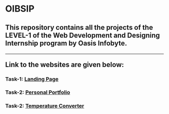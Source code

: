 # OIBSIP
<h2>This repository contains all the projects of the LEVEL-1 of the Web Development and Designing Internship program by Oasis Infobyte.<hr>
Link to the websites are given below:</h2>
<h3>Task-1: <a href="https://oibsip-beta.vercel.app/">Landing Page</a></h3>
<h3>Task-2: <a href="https://anikeshportfolio.vercel.app/">Personal Portfolio</a></h3>
<h3>Task-2: <a href="https://anikeshtemperatureconverter.vercel.app/">Temperature Converter</a></h3>
